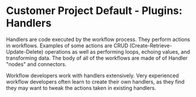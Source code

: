 # Customer Project Default - Plugins: Handlers

Handlers are code executed by the workflow process.  They perform actions in workflows. Examples of some actions are CRUD (Create-Retrieve-Update-Delete) operations as well as performing loops, echoing values, and transforming data. The body of all of the workflows are made of of Handler "nodes" and connectors.

Workflow developers work with handlers extensively. Very experienced workflow developers often learn to create their own handlers, as they find they may want to tweak the actions taken in existing handlers.
